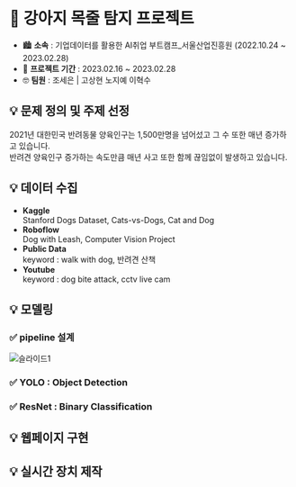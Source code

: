 # 🐶 강아지 목줄 탐지 프로젝트
+ 🏙 __소속__ : 기업데이터를 활용한 AI취업 부트캠프_서울산업진흥원 (2022.10.24 ~ 2023.02.28)  
+ 📅 __프로젝트 기간__ : 2023.02.16 ~ 2023.02.28  
+ 🤓 __팀원__ : 조세은 | 고상현 노지예 이혁수  

## 💡 문제 정의 및 주제 선정  
2021년 대한민국 반려동물 양육인구는 1,500만명을 넘어섰고 그 수 또한 매년 증가하고 있습니다.  
반려견 양육인구 증가하는 속도만큼 매년 사고 또한 함께 끊임없이 발생하고 있습니다.

## 💡 데이터 수집
+ __Kaggle__   
Stanford Dogs Dataset, Cats-vs-Dogs, Cat and Dog
+ __Roboflow__   
Dog with Leash, Computer Vision Project
+ __Public Data__   
keyword : walk with dog, 반려견 산책
+ __Youtube__   
keyword : dog bite attack, cctv live cam

## 💡 모델링  
### ✅ pipeline 설계  
![슬라이드1](https://user-images.githubusercontent.com/112691501/220053416-4428ced9-ecb6-4f6c-8df0-06ef0d8166bc.PNG)
### ✅ __YOLO__ : Object Detection
### ✅ __ResNet__ : Binary Classification  
  
## 💡 웹페이지 구현  
## 💡 실시간 장치 제작  

